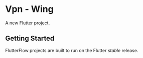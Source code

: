 # Vpn - Wing

A new Flutter project.

## Getting Started

FlutterFlow projects are built to run on the Flutter _stable_ release.

